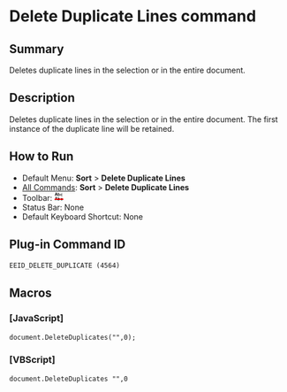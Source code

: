 # Delete Duplicate Lines command

## Summary

Deletes duplicate lines in the selection or in the entire document.

## Description

Deletes duplicate lines in the selection or in the entire document. The first instance of the duplicate line will be retained.

## How to Run

- Default Menu: **Sort** \> **Delete Duplicate Lines**
- [All Commands](../tools/all_commands): **Sort** \> **Delete Duplicate Lines**
- Toolbar: ![](../../images/deleteduplicatelines.gif)
- Status Bar: None
- Default Keyboard Shortcut: None

## Plug-in Command ID

```
EEID_DELETE_DUPLICATE (4564)
```

## Macros

### \[JavaScript\]

```
document.DeleteDuplicates("",0);
```

### \[VBScript\]

```
document.DeleteDuplicates "",0
```

